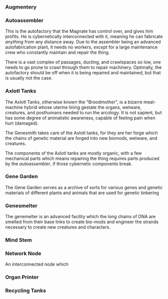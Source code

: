 
### Augmentery

### Autoassembler

This is the autofactory that the Magnate has control over, and gives him profits. He is cybernetically interconnected with it, meaning he can fabricate *anything* from any distance away. Due to the assembler being an advanced autofabrication plant, it needs no workers, *except* for a large maintenance crew who constantly maintain and repair the thing.

There is a vast complex of passages, ducting, and crawlspaces so low, one needs to go prone to crawl through them to repair machinery. Optimally, the autofactory should be off when it is being repaired and maintained, but that is usually not the case.

### Axlotl Tanks

The Axlotl Tanks, otherwise known the "Broodmother", is a bizarre meat-machine hybrid whose uterine lining gestate the organs, wetware, creatures, and posthumans needed to run the arcology. It is not sapient, but has some degree of animalistic awareness, capable of feeling pain when hurt (damaged).

The Genesmith takes care of the Axlotl tanks, for they are her forge which the chains of genetic material are forged into new biomods, wetware, and creatures.

The components of the Axlotl tanks are mostly organic, with a few mechanical parts which means repairing the thing requires parts produced by the *autoassembler*, if those cybernetic components break.

### Gene Garden

The Gene Garden serves as a archive of sorts for various genes and genetic materials of different plants and animals that are used for genetic tinkering 

### Genesmelter

The genemelter is an advanced facility which the long chains of DNA are smelted from their base links to create bio-mods and engineer the strands necessary to create new creatures and characters.

### Mind Stem

### Network Node

An interconnected node which

### Organ Printer

### Recycling Tanks